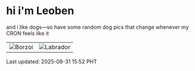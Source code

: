 # hi i'm Leoben

and i like dogs—so have some random dog pics that change whenever my CRON feels like it

|  |  |
|--------|----------|
| ![Borzoi](https://random-dog-vercel.vercel.app/api/random-borzoi?v=1756626755) | ![Labrador](https://random-dog-vercel.vercel.app/api/random-labrador?v=1756626755) |

Last updated: 2025-08-31 15:52 PHT
